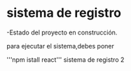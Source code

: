 <h1>sistema de registro</h1>

-Estado del proyecto en construcción.

para ejecutar el sistema,debes poner

'''npm istall react'''
sistema de registro 2
